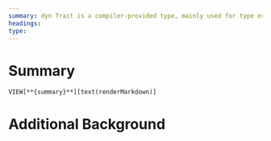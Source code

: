 ```yaml
---
summary: dyn Trait is a compiler-provided type, mainly used for type erasure. Every `dyn Trait` value is the result of type erasing some other existing value.
headings: 
type:
---
```

# Summary
`VIEW[**{summary}**][text(renderMarkdown)]`
# Additional Background
